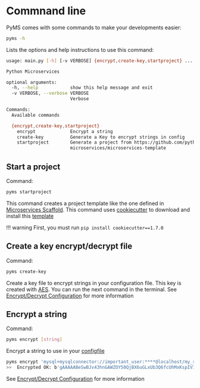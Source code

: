 # Commnand line

PyMS comes with some commands to make your developments easier:

```bash
pyms -h
```
Lists the options and help instructions to use this command:

```bash
usage: main.py [-h] [-v VERBOSE] {encrypt,create-key,startproject} ...

Python Microservices

optional arguments:
  -h, --help            show this help message and exit
  -v VERBOSE, --verbose VERBOSE
                        Verbose

Commands:
  Available commands

  {encrypt,create-key,startproject}
    encrypt             Encrypt a string
    create-key          Generate a Key to encrypt strings in config
    startproject        Generate a project from https://github.com/python-
                        microservices/microservices-template

```

## Start a project

Command:
```bash
pyms startproject
```

This command creates a project template like the one defined in [Microservices Scaffold](https://github.com/python-microservices/microservices-scaffold).
This command uses [cookiecutter](https://github.com/cookiecutter/cookiecutter) to download and install this [template](https://github.com/python-microservices/microservices-template)

!!! warning
    First, you must run `pip install cookiecutter==1.7.0`

## Create a key encrypt/decrypt file

Command: 
```bash
pyms create-key
```

Create a key file to encrypt strings in your configuration file. This key is created with [AES](https://en.wikipedia.org/wiki/Advanced_Encryption_Standard).
You can run the next command in the terminal. See [Encrypt/Decrypt Configuration](encrypt_decryt_configuration.md)
for more information

## Encrypt a string

Command: 
```bash
pyms encrypt [string] 
```

Encrypt a string to use in your [configfile](configuration.md)

```bash
pyms encrypt 'mysql+mysqlconnector://important_user:****@localhost/my_schema'
>>  Encrypted OK: b'gAAAAABeSwBJv43hnGAWZOY50QjBX6uGLxUb3Q6fcUhMxKspIVIco8qwwZvxRg930uRlsd47isroXzkdRRnb4-x2dsQMp0dln8Pm2ySHH7TryLbQYEFbSh8RQK7zor-hX6gB-JY3uQD3IMtiVKx9AF95D6U4ydT-OA=='
```

See [Encrypt/Decrypt Configuration](encrypt_decryt_configuration.md) for more information
